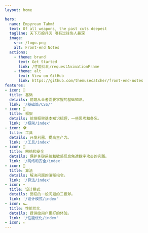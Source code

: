 ```yaml
---
layout: home

hero:
  name: Empyrean Tahm!
  text: Of all weapons, the past cuts deepest
  tagline: 天下万般兵刃 唯有过往伤人最深
  image:
    src: /logo.png
    alt: Front-end Notes
  actions:
    - theme: brand
      text: Get Started
      link: /性能优化/requestAnimationFrame
    - theme: alt
      text: View on GitHub
      link: https://github.com/themusecatcher/front-end-notes
features:
- icon: 🍚
  title: 基础
  details: 前端从业者需要掌握的基础知识。
  link: '/基础篇/CSS/'
- icon: 🍔
  title: 框架
  details: 前端框架基本知识梳理，一些思考和备忘。
  link: '/框架/index'
- icon: 🛠️
  title: 工具
  details: 开发利器，提高生产力。
  link: '/工具/index'
- icon: 📡
  title: 网络和安全
  details: 保护关键系统和敏感信息免遭数字攻击的实践。
  link: '/网络和安全/index'
- icon: 🧮
  title: 算法
  details: 解决问题的清晰指令。
  link: '/算法/index'
- icon: ✂️
  title: 设计模式
  details: 面临的一般问题的三板斧。
  link: '/设计模式/index'
- icon: 🏎️
  title: 性能优化
  details: 提供给用户更好的体验。
  link: '/性能优化/index'
- icon: ✍️
---
```

